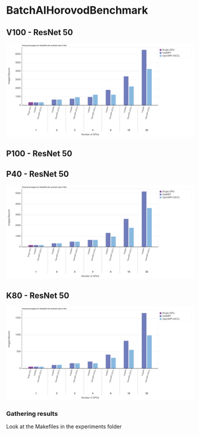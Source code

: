 # BatchAIHorovodBenchmark


## V100 - ResNet 50
![results](experiments/v100_resnet50/plot.svg "ResNet50 on V100s")

## P100 - ResNet 50

## P40 - ResNet 50
![results](experiments/p40_resnet50/plot.svg "ResNet50 on p40s")

## K80 - ResNet 50
![results](experiments/k80_resnet50/plot.svg "ResNet50 on k80s")

### Gathering results

Look at the Makefiles in the experiments folder


